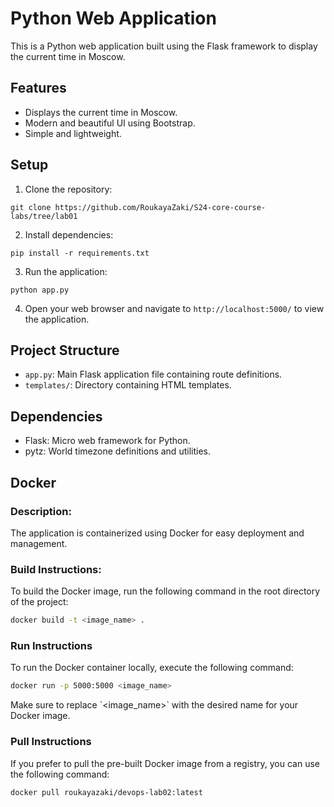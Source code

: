 # Python Web Application

This is a Python web application built using the Flask framework to display the current time in Moscow.

## Features

- Displays the current time in Moscow.
- Modern and beautiful UI using Bootstrap.
- Simple and lightweight.

## Setup

1. Clone the repository:

```
git clone https://github.com/RoukayaZaki/S24-core-course-labs/tree/lab01
```

2. Install dependencies:

```
pip install -r requirements.txt
```

3. Run the application:

```
python app.py
```

4. Open your web browser and navigate to `http://localhost:5000/` to view the application.

## Project Structure

- `app.py`: Main Flask application file containing route definitions.
- `templates/`: Directory containing HTML templates.

## Dependencies

- Flask: Micro web framework for Python.
- pytz: World timezone definitions and utilities.

## Docker

### Description:

The application is containerized using Docker for easy deployment and management.

### Build Instructions:

To build the Docker image, run the following command in the root directory of the project:

```bash
docker build -t <image_name> .
```
### Run Instructions

To run the Docker container locally, execute the following command:

```bash
docker run -p 5000:5000 <image_name>
```

Make sure to replace \`<image\_name>\` with the desired name for your Docker image.

### Pull Instructions

If you prefer to pull the pre-built Docker image from a registry, you can use the following command:

```bash
docker pull roukayazaki/devops-lab02:latest
```
